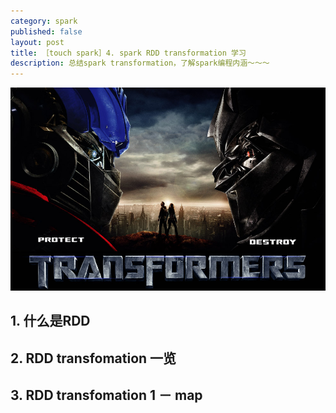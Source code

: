 ```yaml
---
category: spark
published: false
layout: post
title: ［touch spark］4. spark RDD transformation 学习
description: 总结spark transformation，了解spark编程内涵～～～	
---  
```


![transfomers](../../images/transfomers.jpg)

##  
## 1. 什么是RDD 



## 2. RDD transfomation 一览  


## 3. RDD transfomation 1 － map